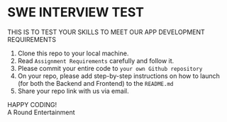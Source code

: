 # SWE INTERVIEW TEST

THIS IS TO TEST YOUR SKILLS TO MEET OUR APP DEVELOPMENT REQUIREMENTS

1. Clone this repo to your local machine.
2. Read `Assignment Requirements` carefully and follow it.
3. Please commit your entire code to `your own Github repository`
4. On your repo, please add step-by-step instructions on how to launch (for both the Backend and Frontend) to the `README.md`
5. Share your repo link with us via email.

HAPPY CODING! </br>
A Round Entertainment
